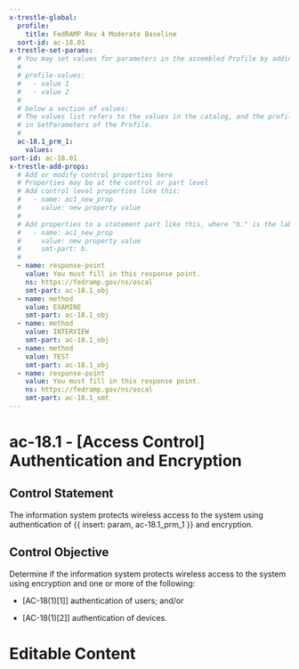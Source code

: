 ```yaml
---
x-trestle-global:
  profile:
    title: FedRAMP Rev 4 Moderate Baseline
  sort-id: ac-18.01
x-trestle-set-params:
  # You may set values for parameters in the assembled Profile by adding
  #
  # profile-values:
  #   - value 1
  #   - value 2
  #
  # below a section of values:
  # The values list refers to the values in the catalog, and the profile-values represent values
  # in SetParameters of the Profile.
  #
  ac-18.1_prm_1:
    values:
sort-id: ac-18.01
x-trestle-add-props:
  # Add or modify control properties here
  # Properties may be at the control or part level
  # Add control level properties like this:
  #   - name: ac1_new_prop
  #     value: new property value
  #
  # Add properties to a statement part like this, where "b." is the label of the target statement part
  #   - name: ac1_new_prop
  #     value: new property value
  #     smt-part: b.
  #
  - name: response-point
    value: You must fill in this response point.
    ns: https://fedramp.gov/ns/oscal
    smt-part: ac-18.1_obj
  - name: method
    value: EXAMINE
    smt-part: ac-18.1_obj
  - name: method
    value: INTERVIEW
    smt-part: ac-18.1_obj
  - name: method
    value: TEST
    smt-part: ac-18.1_obj
  - name: response-point
    value: You must fill in this response point.
    ns: https://fedramp.gov/ns/oscal
    smt-part: ac-18.1_smt
---
```


# ac-18.1 - \[Access Control\] Authentication and Encryption

## Control Statement

The information system protects wireless access to the system using authentication of {{ insert: param, ac-18.1_prm_1 }} and encryption.

## Control Objective

Determine if the information system protects wireless access to the system using encryption and one or more of the following:

- \[AC-18(1)[1]\] authentication of users; and/or

- \[AC-18(1)[2]\] authentication of devices.

# Editable Content

<!-- Make additions and edits below -->
<!-- The above represents the contents of the control as received by the profile, prior to additions. -->
<!-- If the profile makes additions to the control, they will appear below. -->
<!-- The above markdown may not be edited but you may edit the content below, and/or introduce new additions to be made by the profile. -->
<!-- If there is a yaml header at the top, parameter values may be edited. Use --set-parameters to incorporate the changes during assembly. -->
<!-- The content here will then replace what is in the profile for this control, after running profile-assemble. -->
<!-- The added parts in the profile for this control are below.  You may edit them and/or add new ones. -->
<!-- Each addition must have a heading either of the form ## Control my_addition_name -->
<!-- or ## Part a. (where the a. refers to one of the control statement labels.) -->
<!-- "## Control" parts are new parts added after the statement part. -->
<!-- "## Part" parts are new parts added into the top-level statement part with that label. -->
<!-- Subparts may be added with nested hash levels of the form ### My Subpart Name -->
<!-- underneath the parent ## Control or ## Part being added -->
<!-- See https://ibm.github.io/compliance-trestle/tutorials/ssp_profile_catalog_authoring/ssp_profile_catalog_authoring for guidance. -->
